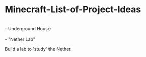 # Minecraft-List-of-Project-Ideas




<br>
 - Underground House
</br>
<br>
- "Nether Lab"
 <p> Build a lab to 'study' the Nether. </p>
</br>
